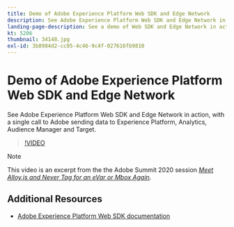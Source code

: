```yaml
---
title: Demo of Adobe Experience Platform Web SDK and Edge Network
description: See Adobe Experience Platform Web SDK and Edge Network in action, with a single call to Adobe sending data to Experience Platform, Analytics, Audience Manager and Target.
landing-page-description: See a demo of Web SDK and Edge Network in action, with a single call to Adobe sending data to Experience Platform, Analytics, Audience Manager and Target.
kt: 5206
thumbnail: 34148.jpg
exl-id: 3b8984d2-cc05-4c46-9c4f-027616fb9810
---
```

# Demo of Adobe Experience Platform Web SDK and Edge Network

See Adobe Experience Platform Web SDK and Edge Network in action, with a single call to Adobe sending data to Experience Platform, Analytics, Audience Manager and Target.

>[!VIDEO](https://video.tv.adobe.com/v/34148?quality=12&learn=on)

>[!NOTE]
>
>This video is an excerpt from the the Adobe Summit 2020 session *[Meet Alloy.js and Never Tag for an eVar or Mbox Again](https://www.adobe.com/summit/2020/with-alloy-js-never-tag-for-an-evar-or-mbox-again.html)*.

## Additional Resources

* [Adobe Experience Platform Web SDK documentation](https://experienceleague.adobe.com/docs/experience-platform/edge/home.html)